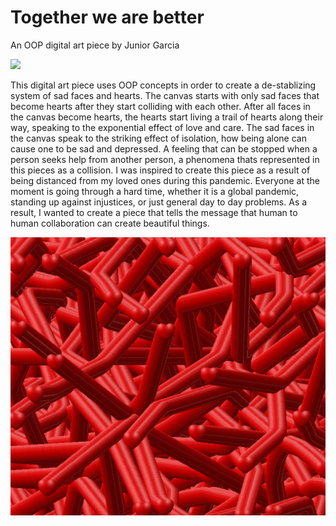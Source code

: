 # Together we are better

 An OOP digital art piece by Junior Garcia

<img src="heart.gif">

This digital art piece uses OOP concepts in order to create a de-stablizing system of sad faces and hearts. The canvas starts with only sad faces that become hearts after they start colliding with each other. After all faces in the canvas become hearts, the hearts start living a trail of hearts along their way, speaking to the exponential effect of love and care. The sad faces in the canvas  speak to the striking effect of isolation, how being alone can cause one to be sad and depressed. A feeling that can be stopped when a person seeks help from another person, a phenomena thats represented in this pieces as a collision. I was inspired to create this piece as a result of being distanced from my loved ones during this pandemic. Everyone at the moment is going through a hard time, whether it is a global pandemic, standing up against injustices, or just general day to day problems. As a result, I wanted to create a piece that tells the message that human to human collaboration can create beautiful things. 

<img alt="Final Result" src="final.jpg">
 

